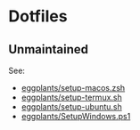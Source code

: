 # Dotfiles

## Unmaintained

See:

- [eggplants/setup-macos.zsh](https://github.com/eggplants/setup-macos.zsh)
- [eggplants/setup-termux.sh](https://github.com/eggplants/setup-termux.sh)
- [eggplants/setup-ubuntu.sh](https://github.com/eggplants/setup-ubuntu.sh)
- [eggplants/SetupWindows.ps1](https://github.com/eggplants/SetupWindows.ps1)

